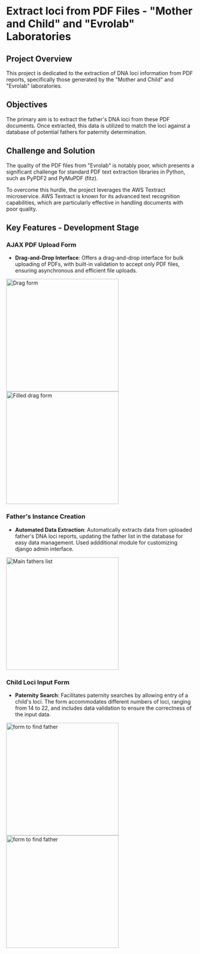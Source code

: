 # Extract loci from PDF Files - "Mother and Child" and "Evrolab" Laboratories

## Project Overview

This project is dedicated to the extraction of DNA loci information from PDF reports, specifically those generated by the "Mother and Child" and "Evrolab" laboratories.

## Objectives

The primary aim is to extract the father's DNA loci from these PDF documents. Once extracted, this data is utilized to match the loci against a database of potential fathers for paternity determination.

## Challenge and Solution

The quality of the PDF files from "Evrolab" is notably poor, which presents a significant challenge for standard PDF text extraction libraries in Python, such as PyPDF2 and PyMuPDF (fitz).

To overcome this hurdle, the project leverages the AWS Textract microservice. AWS Textract is known for its advanced text recognition capabilities, which are particularly effective in handling documents with poor quality.

## Key Features - Development Stage

### AJAX PDF Upload Form
- **Drag-and-Drop Interface**: Offers a drag-and-drop interface for bulk uploading of PDFs, with built-in validation to accept only PDF files, ensuring asynchronous and efficient file uploads.
<img src="https://github.com/rodionmaulenov/TextExtractPdf/assets/109179333/f9ebaf15-e28e-4989-8eb2-5a533ee91b30" width="300" alt="Drag form">
<img src="https://github.com/rodionmaulenov/TextExtractPdf/assets/109179333/2cbd2336-2f77-43c1-8378-a1dc3d9d1c6a" width="300" alt="Filled drag form">

### Father's Instance Creation
- **Automated Data Extraction**: Automatically extracts data from uploaded father's DNA loci reports, updating the father list in the database for easy data management. Used addditional module for customizing django admin interface.
<img src="https://github.com/rodionmaulenov/TextExtractPdf/assets/109179333/25af857c-01e9-455e-bde8-6a773b4a250d" width="300" alt="Main fathers list">

### Child Loci Input Form
- **Paternity Search**: Facilitates paternity searches by allowing entry of a child's loci. The form accommodates different numbers of loci, ranging from 14 to 22, and includes data validation to ensure the correctness of the input data.
<img src="https://github.com/rodionmaulenov/TextExtractPdf/assets/109179333/69b843cb-4085-470e-913e-d7a2432c042e" width="300" alt="form to find father">
<img src="https://github.com/rodionmaulenov/TextExtractPdf/assets/109179333/06a697fe-2766-4547-b8d5-3510d7fb6b96" width="300" alt="form to find father">

